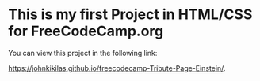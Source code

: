 # This is my first Project in HTML/CSS for FreeCodeCamp.org 
You can view this project in the following link:

https://johnkikilas.github.io/freecodecamp-Tribute-Page-Einstein/.
